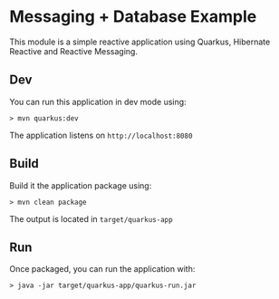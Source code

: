 # Messaging + Database Example 

This module is a simple reactive application using Quarkus, Hibernate Reactive and Reactive Messaging.

## Dev

You can run this application in dev mode using:

```shell
> mvn quarkus:dev
```

The application listens on `http://localhost:8080`

## Build

Build it the application package using:

```shell
> mvn clean package
```

The output is located in `target/quarkus-app`

## Run

Once packaged, you can run the application with:

```shell
> java -jar target/quarkus-app/quarkus-run.jar
```
